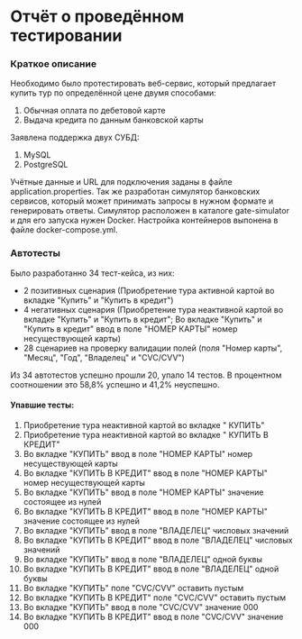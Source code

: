 # Отчёт о проведённом тестировании

### Краткое описание
Необходимо было протестировать веб-сервис, который предлагает купить тур по определённой цене двумя способами:
1. Обычная оплата по дебетовой карте
2. Выдача кредита по данным банковской карты

Заявлена поддержка двух СУБД:
1. MySQL
2. PostgreSQL

Учётные данные и URL для подключения заданы в файле application.properties.
Так же разработан симулятор банковских сервисов, который может принимать запросы в нужном формате и генерировать ответы.
Симулятор расположен в каталоге gate-simulator и для его запуска нужен Docker. Настройка контейнеров выпонена в файле docker-compose.yml.

### Автотесты
Было разработанно 34 тест-кейса, из них:
* 2 позитивных сценария (Приобретение тура активной картой во вкладке "Купить" и "Купить в кредит")
* 4 негативных сценария (Приобретение тура неактивной картой во вкладке "Купить" и "Купить в кредит"; Во вкладке "Купить" и "Купить в кредит" ввод в поле "НОМЕР КАРТЫ" номер несуществующей карты)
* 28 сценариев на проверку валидации полей (поля "Номер карты", "Месяц", "Год", "Владелец" и "CVC/CVV")

Из 34 автотестов успешно прошли 20, упало 14 тестов. В процентном соотношении это 58,8% успешно и 41,2% неуспешно.

#### Упавшие тесты:
1. Приобретение тура неактивной картой во вкладке " КУПИТЬ"
2. Приобретение тура неактивной картой во вкладке " КУПИТЬ В КРЕДИТ"
3. Во вкладке "КУПИТЬ" ввод в поле "НОМЕР КАРТЫ" номер несуществующей карты
4. Во вкладке "КУПИТЬ В КРЕДИТ" ввод в поле "НОМЕР КАРТЫ" номер несуществующей карты
5. Во вкладке "КУПИТЬ" ввод в поле "НОМЕР КАРТЫ" значение состоящее из нулей
6. Во вкладке "КУПИТЬ В КРЕДИТ" ввод в поле "НОМЕР КАРТЫ" значение состоящее из нулей
7. Во вкладке "КУПИТЬ" ввод в поле "ВЛАДЕЛЕЦ" числовых значений
8. Во вкладке "КУПИТЬ В КРЕДИТ" ввод в поле "ВЛАДЕЛЕЦ" числовых значений
9. Во вкладке "КУПИТЬ" ввод в поле "ВЛАДЕЛЕЦ" одной буквы
10. Во вкладке "КУПИТЬ В КРЕДИТ" ввод в поле "ВЛАДЕЛЕЦ" одной буквы
11. Во вкладке "КУПИТЬ" поле "CVC/CVV" оставить пустым
12. Во вкладке "КУПИТЬ В КРЕДИТ" поле "CVC/CVV" оставить пустым
13. Во вкладке "КУПИТЬ" ввод в поле "CVC/CVV" значение 000
14. Во вкладке "КУПИТЬ В КРЕДИТ" ввод в поле "CVC/CVV" значение 000
